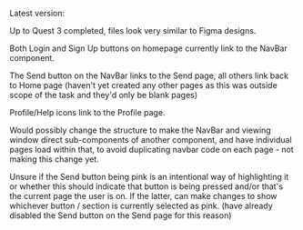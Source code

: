 Latest version:

Up to Quest 3 completed, files look very similar to Figma designs.

Both Login and Sign Up buttons on homepage currently link to the NavBar component. 

The Send button on the NavBar links to the Send page, all others link back to Home page (haven't yet created any other pages as this was outside scope of the task and they'd only be blank pages)

Profile/Help icons link to the Profile page.

Would possibly change the structure to make the NavBar and viewing window direct sub-components of another component, and have individual pages load within that, to avoid duplicating navbar code on each page - not making this change yet.

Unsure if the Send button being pink is an intentional way of highlighting it or whether this should indicate that button is being pressed and/or that's the current page the user is on. If the latter, can make changes to show whichever button / section is currently selected as pink. (have already disabled the Send button on the Send page for this reason)



